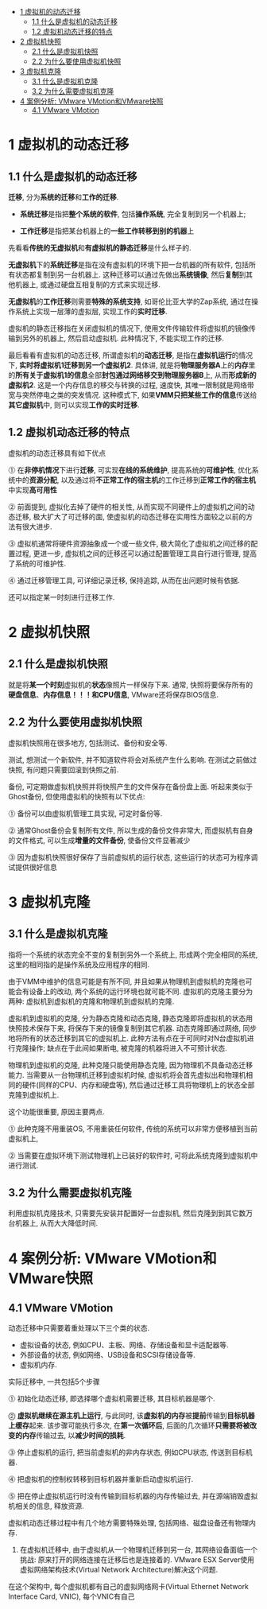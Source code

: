 
<!-- @import "[TOC]" {cmd="toc" depthFrom=1 depthTo=6 orderedList=false} -->

<!-- code_chunk_output -->

* [1 虚拟机的动态迁移](#1-虚拟机的动态迁移)
	* [1.1 什么是虚拟机的动态迁移](#11-什么是虚拟机的动态迁移)
	* [1.2 虚拟机动态迁移的特点](#12-虚拟机动态迁移的特点)
* [2 虚拟机快照](#2-虚拟机快照)
	* [2.1 什么是虚拟机快照](#21-什么是虚拟机快照)
	* [2.2 为什么要使用虚拟机快照](#22-为什么要使用虚拟机快照)
* [3 虚拟机克隆](#3-虚拟机克隆)
	* [3.1 什么是虚拟机克隆](#31-什么是虚拟机克隆)
	* [3.2 为什么需要虚拟机克隆](#32-为什么需要虚拟机克隆)
* [4 案例分析: VMware VMotion和VMware快照](#4-案例分析-vmware-vmotion和vmware快照)
	* [4.1 VMware VMotion](#41-vmware-vmotion)

<!-- /code_chunk_output -->

# 1 虚拟机的动态迁移

## 1.1 什么是虚拟机的动态迁移

**迁移**, 分为**系统的迁移**和**工作的迁移**. 

- **系统迁移**是指把**整个系统的软件**, 包括**操作系统**, 完全复制到另一个机器上;

- **工作迁移**是指把某台机器上的**一些工作转移到别的机器**上

先看看**传统的无虚拟机**和**有虚拟机的静态迁移**是什么样子的. 

**无虚拟机**下的**系统迁移**是指在没有虚拟机的环境下把一台机器的所有软件, 包括所有状态都复制到另一台机器上. 这种迁移可以通过先做出**系统镜像**, 然后**复制**到其他机器上, 或通过硬盘互相复制的方式来实现迁移.

**无虚拟机**的**工作迁移**则需要**特殊的系统支持**, 如哥伦比亚大学的Zap系统, 通过在操作系统上实现一层薄的虚拟层, 实现工作的**实时迁移**. 

虚拟机的静态迁移指在关闭虚拟机的情况下, 使用文件传输软件将虚拟机的镜像传输到另外的机器上, 然后启动虚拟机. 此种情况下, 不能实现工作的迁移.

最后看看有虚拟机的动态迁移, 所谓虚拟机的**动态迁移**, 是指在**虚拟机运行**的情况下, **实时将虚拟机1迁移到另一个虚拟机2**. 具体讲, 就是将**物理服务器A**上的**内存**里的**所有关于虚拟机1的信息**全部**封包通过网络移交到物理服务器B**上, 从而**形成新的虚拟机2**. 这是一个内存信息的移交与转换的过程, 速度快, 其唯一限制就是网络带宽与突然停电之类的突发情况. 这种模式下, 如果**VMM只把某些工作的信息**传送给**其它虚拟机**中, 则可以实现**工作的实时迁移**.

## 1.2 虚拟机动态迁移的特点

虚拟机的动态迁移具有如下优点

⓵ 在**非停机情况**下进行**迁移**, 可实现**在线的系统维护**, 提高系统的**可维护性**, 优化系统中的**资源分配**, 以及通过将**不正常工作的宿主机**的工作迁移到**正常工作的宿主机**中实现**高可用性**

⓶ 前面提到, 虚拟化去掉了硬件的相关性, 从而实现不同硬件上的虚拟机之间的动态迁移, 极大扩大了可迁移的面, 使虚拟机的动态迁移在实用性方面较之以前的方法有很大进步.

⓷ 虚拟机通常将硬件资源抽象成一个或一些文件, 极大简化了虚拟机之间迁移的配置过程, 更进一步, 虚拟机之间的迁移还可以通过配置管理工具自行进行管理, 提高了系统的可维护性.

⓸ 通过迁移管理工具, 可详细记录迁移, 保持追踪, 从而在出问题时候有依据.

还可以指定某一时刻进行迁移工作.

# 2 虚拟机快照

## 2.1 什么是虚拟机快照

就是将**某一个时刻**虚拟机的**状态**像照片一样保存下来. 通常, 快照将要保存所有的**硬盘信息**、**内存信息！！！**和**CPU信息**, VMware还将保存BIOS信息.

## 2.2 为什么要使用虚拟机快照

虚拟机快照用在很多地方, 包括测试、备份和安全等. 

测试, 想测试一个新软件, 并不知道软件将会对系统产生什么影响. 在测试之前做过快照, 有问题只需要回滚到快照之前.

备份, 可定期做虚拟机快照并将快照产生的文件保存在备份盘上面. 听起来类似于Ghost备份, 但使用虚拟机的快照有以下优点:

⓵ 备份可以由虚拟机管理工具实现, 可定时备份等.

⓶ 通常Ghost备份会复制所有文件, 所以生成的备份文件非常大, 而虚拟机有自身的文件格式, 可以生成**增量的文件备份**, 使备份文件显著减少

⓷ 因为虚拟机快照很好保存了当前虚拟机的运行状态, 这些运行的状态可为程序调试提供很好信息

# 3 虚拟机克隆

## 3.1 什么是虚拟机克隆

指将一个系统的状态完全不变的复制到另外一个系统上, 形成两个完全相同的系统, 这里的相同指的是操作系统及应用程序的相同. 

由于VMM中维护的信息可能是有所不同, 并且如果从物理机到虚拟机的克隆也可能会有设备上的改动, 两个系统的运行环境也就可能不同. 虚拟机的克隆主要分为两种: 虚拟机到虚拟机的克隆和物理机到虚拟机的克隆.

虚拟机到虚拟机的克隆, 分为静态克隆和动态克隆, 静态克隆即将虚拟机的状态用快照技术保存下来, 将保存下来的镜像复制到其它机器. 动态克隆即通过网络, 同步地将所有的状态迁移到其它的虚拟机上. 此种方法有点在于可同时对N台虚拟机进行克隆操作; 缺点在于此间如果断电, 被克隆的机器将进入不可预计状态.

物理机到虚拟机的克隆, 此种克隆只能使用静态克隆, 因为物理机不具备动态迁移能力. 当需要从一台物理机迁移到虚拟机时候, 虚拟机将会首先虚拟出和物理机相同的硬件(同样的CPU、内存和硬盘等), 然后通过迁移工具将物理机上的状态全部克隆到虚拟机上. 

这个功能很重要, 原因主要两点.

⓵ 此种克隆不用重装OS, 不用重装任何软件, 传统的系统可以非常方便移植到当前虚拟机上, 

⓶ 当需要在虚拟环境下测试物理机上已装好的软件时, 可将此系统克隆到虚拟机中进行测试.

## 3.2 为什么需要虚拟机克隆

利用虚拟机克隆技术, 只需要先安装并配置好一台虚拟机, 然后克隆到到其它数万台机器上, 从而大大降低时间.

# 4 案例分析: VMware VMotion和VMware快照

## 4.1 VMware VMotion

动态迁移中只需要着重处理以下三个类的状态.

- 虚拟设备的状态, 例如CPU、主板、网络、存储设备和显卡适配器等.
- 外部设备的状态, 例如网络、USB设备和SCSI存储设备等.
- 虚拟机内存. 

实际迁移中, 一共包括5个步骤

⓵ 初始化动态迁移, 即选择哪个虚拟机需要迁移, 其目标机器是哪个.

⓶ **虚拟机继续在源主机上运行**, 与此同时, 该**虚拟机的内存**被**提前**传输到**目标机器上缓存**起来. 该步骤可能执行多次, 在**第一次循环后**, 后面的几次循环**只需要将被改变的内存**传输过去, 以**减少时间的损耗**.

⓷ 停止虚拟机的运行, 把当前虚拟机的非内存状态, 例如CPU状态, 传送到目标机器.

⓸ 把虚拟机的控制权转移到目标机器并重新启动虚拟机运行.

⓹ 把在停止虚拟机运行时没有传输到目标机器的内存传输过去, 并在源端销毁虚拟机相关的信息, 释放资源.

虚拟机动态迁移过程中有几个地方需要特殊处理, 包括网络、磁盘设备还有物理内存.

1. 在虚拟机迁移中, 由于虚拟机从一个物理机迁移到另一台, 其网络设备面临一个挑战: 原来打开的网络连接在迁移后也是连接着的. VMware ESX Server使用虚拟网络架构技术(Virtual Network Architecture)解决这个问题.

在这个架构中, 每个虚拟机都有自己的虚拟网络网卡(Virtual Ethernet Network Interface Card, VNIC), 每个VNIC有自己

